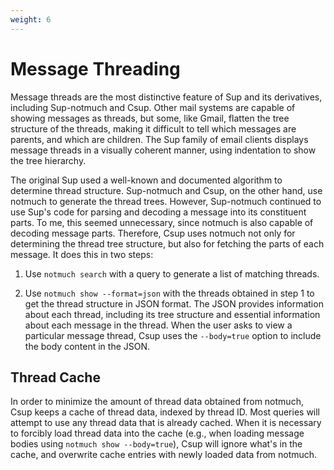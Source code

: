 ```yaml
---
weight: 6
---
```


# Message Threading

Message threads are the most distinctive feature of Sup and its derivatives,
including Sup-notmuch and Csup.  Other mail systems are capable of showing
messages as threads, but some, like Gmail, flatten the tree structure of the threads,
making it difficult to tell which messages are parents, and which are children.
The Sup family of email clients displays message threads in a visually coherent
manner, using indentation to show the tree hierarchy.

The original Sup used a well-known and documented algorithm to determine thread structure.
Sup-notmuch and Csup, on the other hand, use notmuch to generate the thread trees.
However, Sup-notmuch continued to use Sup's code for parsing and decoding a message into
its constituent parts.  To me, this seemed unnecessary, since notmuch is also capable
of decoding message parts.  Therefore, Csup uses notmuch not only for determining the thread tree structure, but also
for fetching the parts of each message.  It does this in two steps:

1. Use `notmuch search` with a query to generate a list of matching threads.

2. Use `notmuch show --format=json` with the threads obtained in step 1 to get the thread structure
in JSON format.  The JSON provides information about each thread, including its tree structure
and essential information about each message in the thread.  When the user asks
to view a particular message thread, Csup uses the `--body=true` option to include the body
content in the JSON.

## Thread Cache

In order to minimize the amount of thread data obtained from notmuch, Csup keeps
a cache of thread data, indexed by thread ID.  Most queries will attempt to
use any thread data that is already cached.  When it is necessary to forcibly
load thread data into the cache (e.g., when loading message bodies using
`notmuch show --body=true`), Csup will ignore what's in the cache, and overwrite
cache entries with newly loaded data from notmuch.
